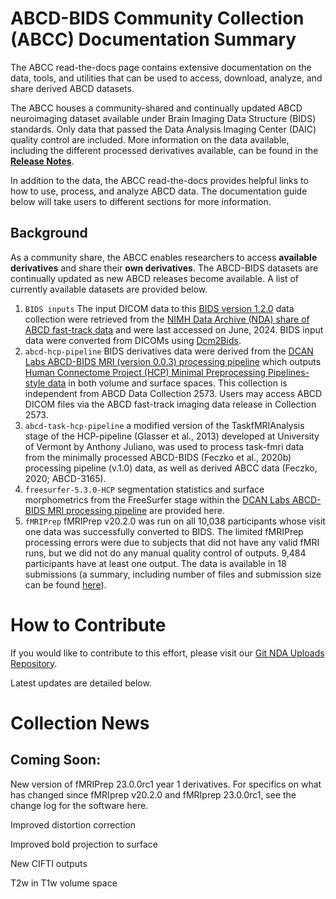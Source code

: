 # ABCD-BIDS Community Collection (ABCC) Documentation Summary

The ABCC read-the-docs page contains extensive documentation on the data, tools, and utilities that can be used to access, download, analyze, and share derived ABCD datasets. 

The ABCC houses a community-shared and continually updated ABCD neuroimaging dataset available under Brain Imaging Data Structure (BIDS) standards. Only data that passed the Data Analysis Imaging Center (DAIC) quality control are included. More information on the data available, including the different processed derivatives available, can be found in the [**Release Notes**](https://collection3165.readthedocs.io/en/stable/release_notes/).

In addition to the data, the ABCC read-the-docs provides helpful links to how to use, process, and analyze ABCD data. The documentation guide below will take users to different sections for more information.

## Background

As a community share, the ABCC enables researchers to access **available derivatives** and share their **own derivatives**. The ABCD-BIDS datasets are continually updated as new ABCD releases become available. A list of currently available datasets are provided below.

1. `BIDS inputs` The input DICOM data to this [BIDS version 1.2.0](https://www.nature.com/articles/sdata201644) data collection were retrieved from the [NIMH Data Archive (NDA) share of ABCD fast-track data](https://nda.nih.gov/edit_collection.html?id=2573) and were last accessed on June, 2024. BIDS input data were converted from DICOMs using [Dcm2Bids](https://github.com/cbedetti/Dcm2Bids).
2. `abcd-hcp-pipeline` BIDS derivatives data were derived from the [DCAN Labs ABCD-BIDS MRI (version 0.0.3) processing pipeline](https://doi.org/10.5281/zenodo.2587210) which outputs [Human Connectome Project (HCP) Minimal Preprocessing Pipelines-style data](https://doi.org/10.1016/j.neuroimage.2013.04.127) in both volume and surface spaces. This collection is independent from ABCD Data Collection 2573. Users may access ABCD DICOM files via the ABCD fast-track imaging data release in Collection 2573.
3. `abcd-task-hcp-pipeline` a modified version of the TaskfMRIAnalysis stage of the HCP-pipeline (Glasser et al., 2013) developed at University of Vermont by Anthony Juliano, was used to process task-fmri data from the minimally processed ABCD-BIDS (Feczko et al., 2020b) processing pipeline (v.1.0) data, as well as derived ABCC data (Feczko, 2020; ABCD-3165).
4. `freesurfer-5.3.0-HCP` segmentation statistics and surface morphometrics from the FreeSurfer stage within the [DCAN Labs ABCD-BIDS MRI processing pipeline](https://doi.org/10.5281/zenodo.2587210) are provided here.
5. `fMRIPrep` fMRIPrep v20.2.0 was run on all 10,038 participants whose visit one data was successfully converted to BIDS. The limited fMRIPrep processing errors were due to subjects that did not have any valid fMRI runs, but we did not do any manual quality control of outputs. 9,484 participants have at least one output. The data is available in 18 submissions (a summary, including number of files and submission size can be found [here](https://docs.google.com/spreadsheets/d/1NbZ28vBvGVJb9miivgsJ695VVoFBSBuBQmWigN5pg_c/edit#gid=678992105)).

# How to Contribute

If you would like to contribute to this effort, please visit our [Git NDA Uploads Repository](https://github.com/ABCD-STUDY/nda-abcd-collection-3165).

Latest updates are detailed below.

# Collection News

## Coming Soon:

New version of fMRIPrep 23.0.0rc1 year 1 derivatives. For specifics on what has changed since fMRIprep v20.2.0 and fMRIprep 23.0.0rc1, see the change log for the software here.

Improved distortion correction

Improved bold projection to surface

New CIFTI outputs

T2w in T1w volume space

